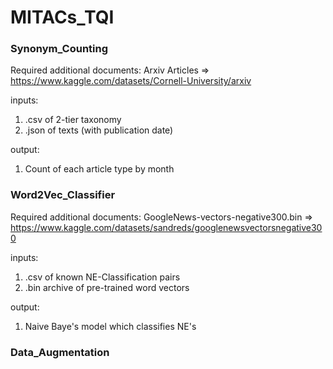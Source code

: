 # MITACs_TQI


### Synonym_Counting
Required additional documents: Arxiv Articles => https://www.kaggle.com/datasets/Cornell-University/arxiv

inputs: 
  1) .csv of 2-tier taxonomy
  2) .json of texts (with publication date)

output:
  1) Count of each article type by month

### Word2Vec_Classifier
Required additional documents: GoogleNews-vectors-negative300.bin => https://www.kaggle.com/datasets/sandreds/googlenewsvectorsnegative300

inputs: 
  1) .csv of known NE-Classification pairs
  2) .bin archive of pre-trained word vectors

output:
  1) Naive Baye's model which classifies NE's 

### Data_Augmentation
